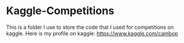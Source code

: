 # Kaggle-Competitions

This is a folder I use to store the code that I used for competitions on kaggle. Here is my profile on kaggle: https://www.kaggle.com/cambop
